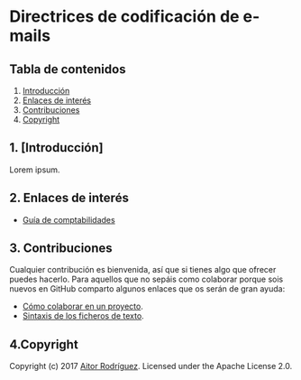 # Directrices de codificación de e-mails

## Tabla de contenidos

1. [Introducción](#introduccion)
2. [Enlaces de interés](#enlacesinteres)
3. [Contribuciones](#contribuciones)
4. [Copyright](#copyright)

<a name="introduccion"></a>
## 1. [Introducción]

Lorem ipsum.


<a name="enlacesinteres"></a>
## 2. Enlaces de interés

- [Guía de comptabilidades](https://www.campaignmonitor.com/css)


<a name="contribuciones"></a>
## 3. Contribuciones

Cualquier contribución es bienvenida, así que si tienes algo que ofrecer puedes hacerlo. Para aquellos que no sepáis como colaborar porque sois nuevos en GitHub comparto algunos enlaces que os serán de gran ayuda:

- [Cómo colaborar en un proyecto](https://gist.github.com/BCasal/026e4c7f5c71418485c1).
- [Sintaxis de los ficheros de texto](https://help.github.com/articles/basic-writing-and-formatting-syntax/).


<a name="copyright"></a>
## 4.Copyright

Copyright (c) 2017 [Aitor Rodríguez](http://www.frontendfactory.es). Licensed under the Apache License 2.0.
